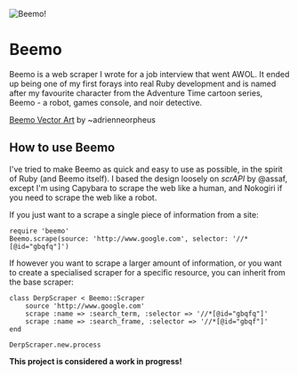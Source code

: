 ![Beemo!](http://fc07.deviantart.net/fs70/f/2011/179/c/8/beemo_vector_by_adrienneorpheus-d3k9wnf.png "Beemo Vector by ~adrienneorpheus @ deviantart.com")

# Beemo

Beemo is a web scraper I wrote for a job interview that went AWOL. It ended up being one of my first forays into real Ruby development and is named after my favourite character from the Adventure Time cartoon series, Beemo - a robot, games console, and noir detective.

[Beemo Vector Art](http://adrienneorpheus.deviantart.com/art/Beemo-Vector-215453067) by ~adrienneorpheus

## How to use Beemo

I've tried to make Beemo as quick and easy to use as possible, in the spirit of Ruby (and Beemo itself). I based the design loosely on *scrAPI* by @assaf, except I'm using Capybara to scrape the web like a human, and Nokogiri if you need to scrape the web like a robot.

If you just want to a scrape a single piece of information from a site:

    require 'beemo'
    Beemo.scrape(source: 'http://www.google.com', selector: '//*[@id="gbqfq"]')

If however you want to scrape a larger amount of information, or you want to create a specialised scraper for a specific resource, you can inherit from the base scraper:

    class DerpScraper < Beemo::Scraper
        source 'http://www.google.com'
        scrape :name => :search_term, :selector => '//*[@id="gbqfq"]'
        scrape :name => :search_frame, :selector => '//*[@id="gbqf"]'
    end
    
    DerpScraper.new.process

**This project is considered a work in progress!**
